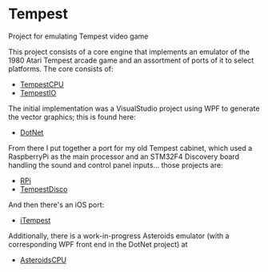# Tempest
Project for emulating Tempest video game

This project consists of a core engine that implements an emulator of the 1980 Atari Tempest arcade game and an
assortment of ports of it to select platforms.  The core consists of:
*  [TempestCPU](https://github.com/notjulie/Tempest/tree/master/TempestCPU)
*  [TempestIO](https://github.com/notjulie/Tempest/tree/master/TempestIO)

The initial implementation was a VisualStudio project using WPF to generate the vector graphics; this is found here:
*  [DotNet](https://github.com/notjulie/Tempest/tree/master/DotNet)

From there I put together a port for my old Tempest cabinet, which used a RaspberryPi as the main processor
and an STM32F4 Discovery board handling the sound and control panel inputs... those projects are:
*  [RPi](https://github.com/notjulie/Tempest/tree/master/RPi)
*  [TempestDisco](https://github.com/notjulie/Tempest/tree/master/TempestDisco)

And then there's an iOS port:
*  [iTempest](https://github.com/notjulie/Tempest/tree/master/iTempest)

Additionally, there is a work-in-progress Asteroids emulator (with a corresponding WPF front end in the DotNet project) at 
*  [AsteroidsCPU](https://github.com/notjulie/Tempest/tree/master/AsteroidsCPU)
